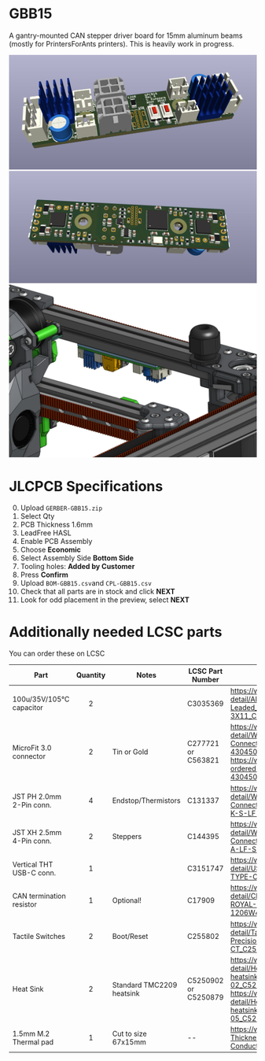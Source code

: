 # GBB15
A gantry-mounted CAN stepper driver board for 15mm aluminum beams (mostly for PrintersForAnts printers). This is heavily work in progress.


![PCB front side](images/PCB-front.png?raw=true "PCB front side")
![PCB back side](images/PCB-back.png?raw=true "PCB back side")
![Micron Gantry](images/Micron-Gantry.png?raw=true "Micron Gantry")

# JLCPCB Specifications
0. Upload ``GERBER-GBB15.zip``
1. Select Qty
2. PCB Thickness 1.6mm
3. LeadFree HASL
4. Enable PCB Assembly
5. Choose **Economic**
6. Select Assembly Side **Bottom Side**
7. Tooling holes: **Added by Customer**
8. Press **Confirm**
9. Upload ``BOM-GBB15.csv``and ``CPL-GBB15.csv``
10. Check that all parts are in stock and click **NEXT**
11. Look for odd placement in the preview, select **NEXT**

# Additionally needed LCSC parts
You can order these on LCSC

| Part                     | Quantity | Notes  | LCSC Part Number | Link  | 
| ------------------------ | :-: | ----------- | ----------- |----------- |
| 100u/35V/105°C capacitor | 2   |             | C3035369    | https://www.lcsc.com/product-detail/Aluminum-Electrolytic-Capacitors-Leaded_Rubycon-35YXJ100MFFCT1-6-3X11_C3035369.html |
| MicroFit 3.0 connector   | 2   | Tin or Gold | C277721 or C563821 | https://www.lcsc.com/product-detail/Wire-To-Board-Wire-To-Wire-Connector_MOLEX-430450412_C277721.html or https://www.lcsc.com/product-detail/Pre-ordered-Connectors_MOLEX-430450413_C563821.html |
| JST PH 2.0mm 2-Pin conn. | 4   | Endstop/Thermistors | C131337 | https://www.lcsc.com/product-detail/Wire-To-Board-Wire-To-Wire-Connector_JST-Sales-America-B2B-PH-K-S-LF-SN_C131337.html |
| JST XH 2.5mm 4-Pin conn. | 2   | Steppers    | C144395 | https://www.lcsc.com/product-detail/Wire-To-Board-Wire-To-Wire-Connector_JST-Sales-America-B4B-XH-A-LF-SN_C144395.html |
| Vertical THT USB-C conn. | 1   |             | C3151747 | https://www.lcsc.com/product-detail/USB-Connectors_SHOU-HAN-TYPE-C-16PLC-H10-0_C3151747.html |
| CAN termination resistor | 1   | Optional!   | C17909 | https://www.lcsc.com/product-detail/Chip-Resistor-Surface-Mount_UNI-ROYAL-Uniroyal-Elec-1206W4F1200T5E_C17909.html |
| Tactile Switches         | 2   | Boot/Reset  | C255802 | https://www.lcsc.com/product-detail/Tactile-Switches_HYP-Hongyuan-Precision-1TS002E-2500-2501-CT_C255802.html |
| Heat Sink                | 2   | Standard TMC2209 heatsink | C5250902 or C5250879 | https://www.lcsc.com/product-detail/Heat-sink-heatsink_wenhaoyongshun-D11-01-02_C5250902.html or https://www.lcsc.com/product-detail/Heat-sink-heatsink_wenhaoyongshun-F12-04-05_C5250879.html |
| 1.5mm M.2 Thermal pad    | 1   | Cut to size 67x15mm | -- | https://www.amazon.de/-/en/Assorted-Thickness-Conductive-Silicone-Conductivity/dp/B07X38254H/ref=sr_1_11 |
